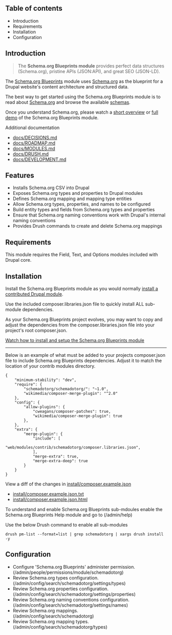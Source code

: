 Table of contents
-----------------

* Introduction
* Requirements
* Installation
* Configuration


Introduction
------------

> The **Schema.org Blueprints module** provides perfect data structures (Schema.org),
> pristine APIs (JSON:API), and great SEO (JSON-LD).

The [Schema.org Blueprints](https://www.drupal.org/project/schemadotorg) module
uses [Schema.org](https://schema.org) as the blueprint for a Drupal website's
content architecture and structured data.

The best way to get started using the Schema.org Blueprints module is to read
about [Schema.org](https://schema.org) and browse the available
[schemas](https://schema.org/docs/schemas.html).

Once you understand Schema.org, please watch a
[short overview](https://youtu.be/XkZP6QjJkWs) or
[full demo](https://youtu.be/_kk97O1SEw0) of the Schema.org Blueprints module.

Additional documentation

- [docs/DECISIONS.md](https://git.drupalcode.org/project/schemadotorg/-/blob/1.0.x/docs/DECISIONS.md)
- [docs/ROADMAP.md](https://git.drupalcode.org/project/schemadotorg/-/blob/1.0.x/docs/ROADMAP.md)
- [docs/MODULES.md](https://git.drupalcode.org/project/schemadotorg/-/blob/1.0.x/docs/MODULES.md)
- [docs/DRUSH.md](https://git.drupalcode.org/project/schemadotorg/-/blob/1.0.x/docs/DRUSH.md)
- [docs/DEVELOPMENT.md](https://git.drupalcode.org/project/schemadotorg/-/blob/1.0.x/docs/DEVELOPMENT.md)


Features
--------

- Installs Schema.org CSV into Drupal
- Exposes Schema.org types and properties to Drupal modules
- Defines Schema.org mapping and mapping type entities
- Allow Schema.org types, properties, and names to be configured
- Build entity types and fields from Schema.org types and properties
- Ensure that Schema.org naming conventions work with Drupal's internal
  naming conventions
- Provides Drush commands to create and delete Schema.org mappings


Requirements
------------

This module requires the Field, Text, and Options modules included with
Drupal core.


Installation
------------

Install the Schema.org Blueprints module as you would normally
[install a contributed Drupal module](https://www.drupal.org/node/1897420).

Use the included composer.libraries.json file to quickly install ALL 
sub-module dependencies.

As your Schema.org Blueprints project evolves, you may want to copy and adjust
the dependencies from the composer.libraries.json file into your project's
root composer.json.

[Watch how to install and setup the Schema.org Blueprints module](https://www.youtube.com/watch?v=Dludw8Eomh4)

---

Below is an example of what must be added to your projects composer.json file
to include Schema.org Blueprints dependencies. Adjust it to match the location 
of your contrib modules directory.

```
{
    "minimum-stability": "dev",
    "require": {
        "schemadotorg/schemadotorg/": "~1.0",
        "wikimedia/composer-merge-plugin": "^2.0"
    },
    "config": {
        "allow-plugins": {
            "cweagans/composer-patches": true,
            "wikimedia/composer-merge-plugin": true
        },
    },
    "extra": {
        "merge-plugin": {
            "include": [
                "web/modules/contrib/schemadotorg/composer.libraries.json",
            ],
            "merge-extra": true,
            "merge-extra-deep": true
        }
    }
}
```

View a diff of the changes in [install/composer.example.json](install/composer.example.json)

- [install/composer.example.json.txt](install/composer.example.json.txt)
- [install/composer.example.json.html](install/composer.example.json.html)

To understand and enable Schema.org Blueprints sub-mdoules
enable the Schema.org Blueprints Help module and go to (/admin/help)

Use the below Drush command to enable all sub-modules

```
drush pm-list --format=list | grep schemadotorg | xargs drush install -y
```


Configuration
-------------

- Configure 'Schema.org Blueprints' administer permission.  
  (/admin/people/permissions/module/schemadotorg)
- Review Schema.org types configuration.  
  (/admin/config/search/schemadotorg/settings/types)
- Review Schema.org properties configuration.  
  (/admin/config/search/schemadotorg/settings/properties)
- Review Schema.org naming conventions configuration.  
  (/admin/config/search/schemadotorg/settings/names)
- Review Schema.org mappings.  
  (/admin/config/search/schemadotorg)
- Review Schema.org mapping types.  
  (/admin/config/search/schemadotorg/types)
